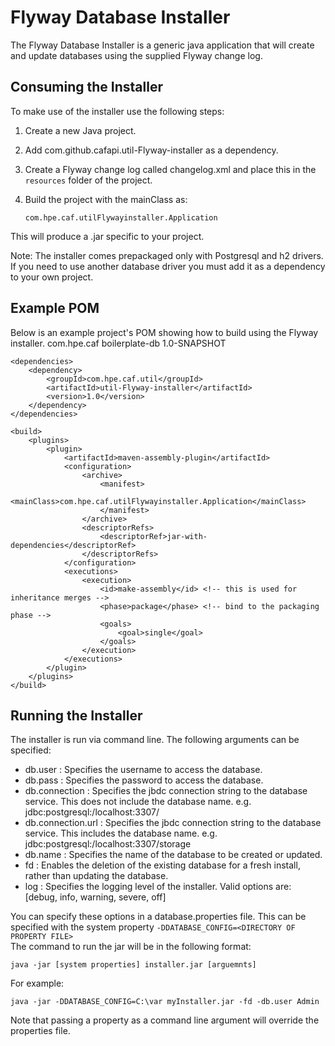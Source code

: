 # Flyway Database Installer

The Flyway Database Installer is a generic  java application that will create and update databases using the supplied Flyway change log.

## Consuming the Installer
To make use of the installer use the following steps:

1. Create a new Java project.
2. Add com.github.cafapi.util-Flyway-installer as a dependency.
3. Create a Flyway change log called changelog.xml and place this in the `resources` folder of the project.
4. Build the project with the mainClass as:

   `com.hpe.caf.utilFlywayinstaller.Application`

This will produce a .jar specific to your project.

Note: The installer comes prepackaged only with Postgresql and h2 drivers. If you need to use another database driver you must add it as a dependency to your own project.

## Example POM
Below is an example project's POM showing how to build using the Flyway installer.
<groupId>com.hpe.caf</groupId>
<artifactId>boilerplate-db</artifactId>
<version>1.0-SNAPSHOT</version>

    <dependencies>
        <dependency>
            <groupId>com.hpe.caf.util</groupId>
            <artifactId>util-Flyway-installer</artifactId>
            <version>1.0</version>
        </dependency>
    </dependencies>

    <build>
        <plugins>
            <plugin>
                <artifactId>maven-assembly-plugin</artifactId>
                <configuration>
                    <archive>
                        <manifest>
                            <mainClass>com.hpe.caf.utilFlywayinstaller.Application</mainClass>
                        </manifest>
                    </archive>
                    <descriptorRefs>
                        <descriptorRef>jar-with-dependencies</descriptorRef>
                    </descriptorRefs>
                </configuration>
                <executions>
                    <execution>
                        <id>make-assembly</id> <!-- this is used for inheritance merges -->
                        <phase>package</phase> <!-- bind to the packaging phase -->
                        <goals>
                            <goal>single</goal>
                        </goals>
                    </execution>
                </executions>
            </plugin>
        </plugins>
    </build>

## Running the Installer

The installer is run via command line. The following arguments can be specified:

*   db.user  :  Specifies the username to access the database.
*   db.pass  :  Specifies the password to access the database.
*   db.connection  : Specifies the jbdc connection string to the database service. This does not include the database name.  e.g. jdbc:postgresql:/localhost:3307/
*   db.connection.url  : Specifies the jbdc connection string to the database service. This includes the database name.  e.g. jdbc:postgresql:/localhost:3307/storage
*   db.name  :  Specifies the name of the database to be created or updated.
*   fd  :  Enables the deletion of the existing database for a fresh install, rather than updating the database.
*   log : Specifies the logging level of the installer. Valid options are: [debug, info, warning, severe, off]

You can specify these options in a database.properties file. This can be specified with the system property `-DDATABASE_CONFIG=<DIRECTORY OF PROPERTY FILE>`   
The command to run the jar will be in the following format:

    java -jar [system properties] installer.jar [arguemnts]  

For example:

    java -jar -DDATABASE_CONFIG=C:\var myInstaller.jar -fd -db.user Admin  

Note that passing a property as a command line argument will override the properties file.  
